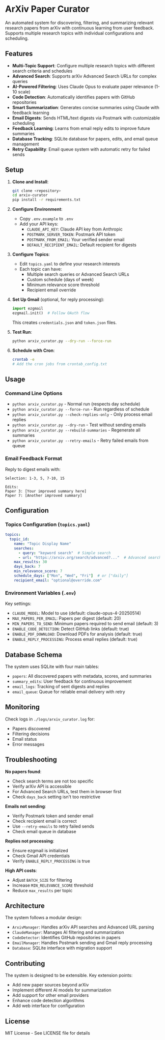 # ArXiv Paper Curator

An automated system for discovering, filtering, and summarizing relevant research papers from arXiv with continuous learning from user feedback. Supports multiple research topics with individual configurations and scheduling.

## Features

- **Multi-Topic Support**: Configure multiple research topics with different search criteria and schedules
- **Advanced Search**: Supports arXiv Advanced Search URLs for complex queries
- **AI-Powered Filtering**: Uses Claude Opus to evaluate paper relevance (1-10 scale)
- **Code Detection**: Automatically identifies papers with GitHub repositories
- **Smart Summarization**: Generates concise summaries using Claude with feedback learning
- **Email Digests**: Sends HTML/text digests via Postmark with customizable scheduling
- **Feedback Learning**: Learns from email reply edits to improve future summaries
- **Database Tracking**: SQLite database for papers, edits, and email queue management
- **Retry Capability**: Email queue system with automatic retry for failed sends

## Setup

1. **Clone and Install**:
   ```bash
   git clone <repository>
   cd arxiv-curator
   pip install -r requirements.txt
   ```

2. **Configure Environment**:
   - Copy `.env.example` to `.env`
   - Add your API keys:
     - `CLAUDE_API_KEY`: Claude API key from Anthropic
     - `POSTMARK_SERVER_TOKEN`: Postmark API token
     - `POSTMARK_FROM_EMAIL`: Your verified sender email
     - `DEFAULT_RECIPIENT_EMAIL`: Default recipient for digests

3. **Configure Topics**:
   - Edit `topics.yaml` to define your research interests
   - Each topic can have:
     - Multiple search queries or Advanced Search URLs
     - Custom schedule (days of week)
     - Minimum relevance score threshold
     - Recipient email override

4. **Set Up Gmail** (optional, for reply processing):
   ```python
   import ezgmail
   ezgmail.init()  # Follow OAuth flow
   ```
   This creates `credentials.json` and `token.json` files.

5. **Test Run**:
   ```bash
   python arxiv_curator.py --dry-run --force-run
   ```

6. **Schedule with Cron**:
   ```bash
   crontab -e
   # Add the cron jobs from crontab_config.txt
   ```

## Usage

### Command Line Options

- `python arxiv_curator.py` - Normal run (respects day schedule)
- `python arxiv_curator.py --force-run` - Run regardless of schedule
- `python arxiv_curator.py --check-replies-only` - Only process email replies
- `python arxiv_curator.py --dry-run` - Test without sending emails
- `python arxiv_curator.py --rebuild-summaries` - Regenerate all summaries
- `python arxiv_curator.py --retry-emails` - Retry failed emails from queue

### Email Feedback Format

Reply to digest emails with:
```
Selection: 1-3, 5, 7-10, 15

Edits:
Paper 3: [Your improved summary here]
Paper 7: [Another improved summary]
```

## Configuration

### Topics Configuration (`topics.yaml`)

```yaml
topics:
  topic_id:
    name: "Topic Display Name"
    searches:
      - query: "keyword search"  # Simple search
      - url: "https://arxiv.org/search/advanced?..."  # Advanced search URL
    max_results: 30
    days_back: 7
    min_relevance_score: 7
    schedule_days: ["Mon", "Wed", "Fri"]  # or ["daily"]
    recipient_email: "optional@override.com"
```

### Environment Variables (`.env`)

Key settings:
- `CLAUDE_MODEL`: Model to use (default: claude-opus-4-20250514)
- `MAX_PAPERS_PER_EMAIL`: Papers per digest (default: 20)
- `MIN_PAPERS_TO_SEND`: Minimum papers required to send email (default: 3)
- `ENABLE_CODE_DETECTION`: Detect GitHub links (default: true)
- `ENABLE_PDF_DOWNLOAD`: Download PDFs for analysis (default: true)
- `ENABLE_REPLY_PROCESSING`: Process email replies (default: true)

## Database Schema

The system uses SQLite with four main tables:
- `papers`: All discovered papers with metadata, scores, and summaries
- `summary_edits`: User feedback for continuous improvement
- `email_logs`: Tracking of sent digests and replies
- `email_queue`: Queue for reliable email delivery with retry

## Monitoring

Check logs in `./logs/arxiv_curator.log` for:
- Papers discovered
- Filtering decisions
- Email status
- Error messages

## Troubleshooting

**No papers found**: 
- Check search terms are not too specific
- Verify arXiv API is accessible
- For Advanced Search URLs, test them in browser first
- Check `days_back` setting isn't too restrictive

**Emails not sending**:
- Verify Postmark token and sender email
- Check recipient email is correct
- Use `--retry-emails` to retry failed sends
- Check email queue in database

**Replies not processing**:
- Ensure ezgmail is initialized
- Check Gmail API credentials
- Verify `ENABLE_REPLY_PROCESSING` is true

**High API costs**:
- Adjust `BATCH_SIZE` for filtering
- Increase `MIN_RELEVANCE_SCORE` threshold
- Reduce `max_results` per topic

## Architecture

The system follows a modular design:
- `ArxivManager`: Handles arXiv API searches and Advanced URL parsing
- `ClaudeManager`: Manages AI filtering and summarization
- `CodeDetector`: Identifies GitHub repositories in papers
- `EmailManager`: Handles Postmark sending and Gmail reply processing
- `Database`: SQLite interface with migration support

## Contributing

The system is designed to be extensible. Key extension points:
- Add new paper sources beyond arXiv
- Implement different AI models for summarization
- Add support for other email providers
- Enhance code detection algorithms
- Add web interface for configuration

## License

MIT License - See LICENSE file for details